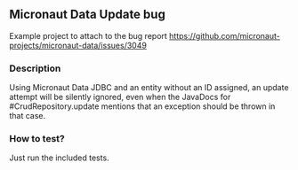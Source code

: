 ## Micronaut Data Update bug

Example project to attach to the bug report https://github.com/micronaut-projects/micronaut-data/issues/3049

### Description

Using Micronaut Data JDBC and an entity without an ID assigned, an update attempt will be silently ignored, even when
the JavaDocs for
#CrudRepository.update mentions that an exception should be thrown in that case.

### How to test?

Just run the included tests.